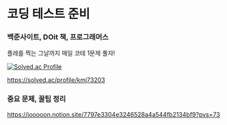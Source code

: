 # 코딩 테스트 준비

### 백준사이트, DOit 책, 프로그래머스

플레를 찍는 그날까지 매일 코테 1문제 풀자!

[![Solved.ac Profile](http://mazassumnida.wtf/api/generate_badge?boj=kmj73203)](https://solved.ac/kmj73203)

https://solved.ac/profile/kmj73203

### 중요 문제, 꿀팁 정리 ###
https://jooooon.notion.site/7797e3304e3246528a4a544fb2134bf9?pvs=73

